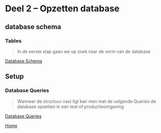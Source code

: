 # Deel 2 – Opzetten database 

## database schema

### Tables

> In de eerste stap gaan we op zoek naar de vorm van de database

[Database Schema](./database_schema.md)

## Setup

### Database Queries

> Wanneer de structuur vast ligt kan men met de volgende Queries de database opzetten in een test of productieomgeving

[Database Queries](./database_queries.md)

[Home](/README.md)
